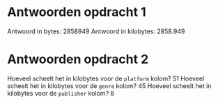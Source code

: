 # Antwoorden opdracht 1

Antwoord in bytes:
2858949
Antwoord in kilobytes:
2858.949 
# Antwoorden opdracht 2

Hoeveel scheelt het in kilobytes voor de `platform` kolom?
51
Hoeveel scheelt het in kilobytes voor de `genre` kolom?
45
Hoeveel scheelt het in kilobytes voor de `publisher` kolom?
8